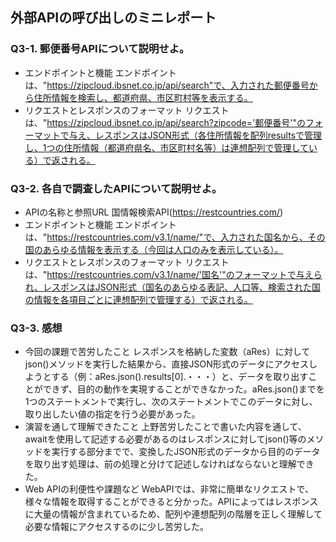 ## 外部APIの呼び出しのミニレポート
### Q3-1. 郵便番号APIについて説明せよ。
* エンドポイントと機能
 エンドポイントは、"https://zipcloud.ibsnet.co.jp/api/search"で、入力された郵便番号から住所情報を検索し、都道府県、市区町村等を表示する。
* リクエストとレスポンスのフォーマット
 リクエストは、"https://zipcloud.ibsnet.co.jp/api/search?zipcode='郵便番号'"のフォーマットで与え、レスポンスはJSON形式（各住所情報を配列resultsで管理し、1つの住所情報（都道府県名、市区町村名等）は連想配列で管理している）で返される。
### Q3-2. 各自で調査したAPIについて説明せよ。
* APIの名称と参照URL
 国情報検索API(https://restcountries.com/)
* エンドポイントと機能
 エンドポイントは、"https://restcountries.com/v3.1/name/"で、入力された国名から、その国のあらゆる情報を表示する（今回は人口のみを表示している）。
* リクエストとレスポンスのフォーマット
 リクエストは、"https://restcountries.com/v3.1/name/'国名'"のフォーマットで与えられ、レスポンスはJSON形式（国名のあらゆる表記、人口等、検索された国の情報を各項目ごとに連想配列で管理する）で返される。
### Q3-3. 感想
* 今回の課題で苦労したこと
 レスポンスを格納した変数（aRes）に対してjson()メソッドを実行した結果から、直接JSON形式のデータにアクセスしようとする（例：aRes.json().results[0].・・・）と、データを取り出すことができず、目的の動作を実現することができなかった。aRes.json()までを1つのステートメントで実行し、次のステートメントでこのデータに対し、取り出したい値の指定を行う必要があった。
* 演習を通して理解できたこと
 上野苦労したことで書いた内容を通して、awaitを使用して記述する必要があるのはレスポンスに対してjson()等のメソッドを実行する部分までで、変換したJSON形式のデータから目的のデータを取り出す処理は、前の処理と分けて記述しなければならないと理解できた。
* Web APIの利便性や課題など
 WebAPIでは、非常に簡単なリクエストで、様々な情報を取得することができると分かった。APIによってはレスポンスに大量の情報が含まれているため、配列や連想配列の階層を正しく理解して必要な情報にアクセスするのに少し苦労した。
